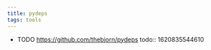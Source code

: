 ```yaml
---
title: pydeps
tags: tools
---
```


- TODO https://github.com/thebjorn/pydeps 
  todo:: 1620835544610